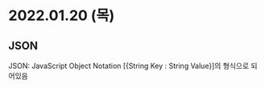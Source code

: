 # 2022.01.20 (목)

## JSON

JSON: JavaScript Object Notation
[{String Key : String Value}]의 형식으로 되어있음
